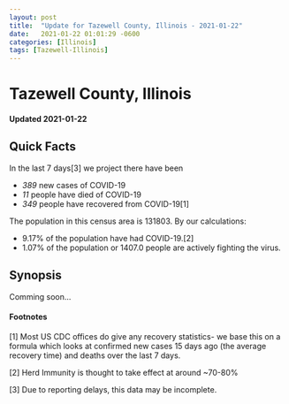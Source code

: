 ```yaml
---
layout: post
title:  "Update for Tazewell County, Illinois - 2021-01-22"
date:   2021-01-22 01:01:29 -0600
categories: [Illinois]
tags: [Tazewell-Illinois]
---
```


# Tazewell County, Illinois
#### Updated 2021-01-22

## Quick Facts

In the last 7 days[3] we project there have been
- *389* new cases of COVID-19
- *11* people have died of COVID-19
- *349* people have recovered from COVID-19[1]

The population in this census area is 131803. By our calculations:
- 9.17% of the population have had COVID-19.[2]
- 1.07% of the population or 1407.0 people are actively fighting the virus.

## Synopsis

Comming soon...


#### Footnotes

[1] Most US CDC offices do give any recovery statistics- we base this on a formula which looks at confirmed new cases
15 days ago (the average recovery time) and deaths over the last 7 days.

[2] Herd Immunity is thought to take effect at around ~70-80%

[3] Due to reporting delays, this data may be incomplete.
 
    